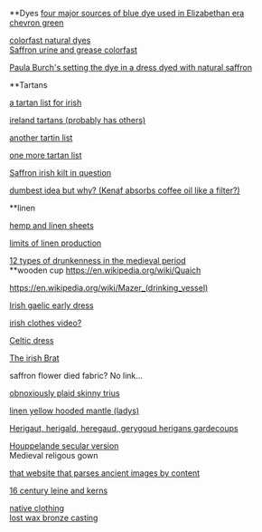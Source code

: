 **Dyes
[four major sources of blue dye used in Elizabethan era](https://stores.renstore.com/crafts/dyes-used-in-the-elizabethan-era#:~:text=The%20four%20major%20cheap%20dyes,a%20source%20of%20blue%20dye.)  
[chevron green](https://www.sultansfinefabrics.com/products/moss-green-herringbone-pattern-italian-linen)  

[colorfast natural dyes](https://www.wearingwoad.com/not-so-fugitive-top-seven-colorfast-natural-dyes/)  
[Saffron urine and grease colorfast](https://www.wildeirishe.com/post/the-saffron-shirt-part-1-saffron-and-silk-urine-and-grease)  

[Paula Burch's setting the dye in a dress dyed with natural saffron](http://www.pburch.net/dyeing/dyeblog/C417788512/E20070531092247/index.html)  



**Tartans

[a tartan list for irish](https://www.lindaclifford.com/TartanListIrish.html)  

[ireland tartans (probably has others)](https://clan.com/tartan/browse/filters/name-all+ireland/)  

[another tartin list](https://www.scotlandshop.com/us/tartan-finder/irish/shop-the-look?tartan=All%20Ireland%20Green)  

[one more tartan list](https://www.lochcarron.co.uk/tartan-finder)  


[Saffron irish kilt in question](http://www.xmarksthescot.com/forum/f99/saffron-colour-irish-kilts-59799/)  



[dumbest idea but why? (Kenaf absorbs coffee oil like a filter?)](https://www.kengro.com/blog/the-worlds-most-absorbent-natural-fiber-can-you-name-it)  


**linen

[hemp and linen sheets](https://www.biome.com.au/blog/linen-sheets-vs-organic-cotton-sheets-vs-hemp-sheets/)  

[limits of linen production](https://franklinhslibrary.pbworks.com/w/file/fetch/99719951/mechanization.pdf)  



[12 types of drunkenness in the medieval period](https://www.medievalists.net/2017/10/twelve-types-drunkenness/)  
**wooden cup
https://en.wikipedia.org/wiki/Quaich

https://en.wikipedia.org/wiki/Mazer_(drinking_vessel)


[Irish gaelic early dress](https://coblaith.net/EarlyGaelicDress/EarlyGaelicDress10bw.pdf)  

[irish clothes video?](https://www.youtube.com/watch?v=LGhDz9_cD8I)  

[Celtic dress](https://jan.ucc.nau.edu/~wew/celt-clothing/)  

[The irish Brat](https://yarntowers.com/2020/07/07/the-irish-brat/)  

saffron flower died fabric? No link…


[obnoxiously plaid skinny trius](http://matsukazesewing.blogspot.com/2016/09/obnoxiously-plaid-skinny-pants-and.html)  

[linen yellow hooded mantle (ladys)](https://www.google.com/aclk?sa=l&ai=DChcSEwipxOm36vzyAhUpgFAGHWmwAaYYABAQGgJkZw&sig=AOD64_3ae_atToFzQqrVjTnLkOqi7bhcLw&adurl&ctype=5&ved=2ahUKEwiE-dS36vzyAhXGl60KHexCDpwQvhd6BAgBEGI)  

[Herigaut, herigald, heregaud, gerygoud herigans gardecoups](https://en.wikipedia.org/wiki/Herigaut)  

[Houppelande secular version ](https://en.wikipedia.org/wiki/Houppelande)  
Medieval religous gown



[that website that parses ancient images by content](http://www.larsdatter.com/gardecorps.htm)  

[16 century leine and kerns](http://moghroith.blogspot.com/2013/01/making-16th-century-leine-kerns-jacket.html)  

[native clothing](http://www.mcginleyclan.org/nativeclothing.htm)  
[lost wax bronze casting](https://www.modernsculpture.com/bronze-casting-process)  
